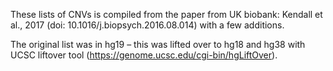 These lists of CNVs is compiled from the paper from UK biobank: Kendall et al., 2017 (doi: 10.1016/j.biopsych.2016.08.014)  with a few additions.

The original list was in hg19 – this was lifted over to hg18 and hg38 with UCSC liftover tool (https://genome.ucsc.edu/cgi-bin/hgLiftOver).
